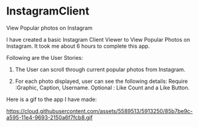 # InstagramClient
View Popular photos on Instagram

I have created a basic Instagram Client Viewer to View Popular Photos on Instagram.
It took me about 6 hours to complete this app.

Following are the User Stories:
1. The User can scroll through current popular photos from Instagram.

2. For each photo displayed, user can see the following details:
    Require :Graphic, Caption, Username.
    Optional : Like Count and a Like Button.
    
    
Here is a gif to the app I have made:

https://cloud.githubusercontent.com/assets/5589513/5913250/85b7be9c-a595-11e4-9693-2150a6f7fcb8.gif

